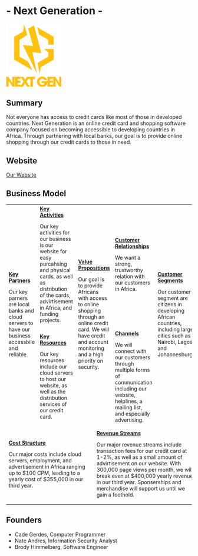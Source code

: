 # - Next Generation -
<img src="/images/Logo.png" width="150">

## Summary
Not everyone has access to credit cards like most of those in developed countries. Next Generation is an online credit card and shopping software company focused on becoming accessible to developing countries in Africa. Through partnering with local banks, our goal is to provide online shopping through our credit cards to those in need.

## Website
[Our Website](/Website.md)

## Business Model
<table>
  <tr>
    <td rowspan="2">
      <b><a href="Key Partners.md">Key Partners</a></b>
      <p> Our key parners are local banks and cloud servers to have our business accessbile and reliable.
      </p>
    </td>
    <td>
      <b><a href="Key Activities.md">Key Activities</a></b>
      <p> Our key activities for our business is our website for easy purcahsing and physical cards, as well as distribution of the cards, advirtisement in Africa, and funding projects.
      </p>
    </td>
    <td rowspan="2" colspan="2">
      <b><a href="Value Propositions.md">Value Propositions</a></b>
      <p> Our goal is to provide Africans with access to online shopping through an online credit card. We will have credit and account monitoring and a high priority on security.
      </p>
    </td>
    <td>
      <b><a href="Customer Relationships.md">Customer Relationships</a></b>
      <p> We want a strong, trustworthy relation with our customers in Africa.
      </p>
    </td>
    <td rowspan="2">
      <b><a href="Customer Segments.md">Customer Segments</a></b>
      <p> Our customer segment are citizens in developing African countries, including large cities such as Nairobi, Lagos, and Johannesburg.
      </p>
    </td>
  </tr>
  <tr>
    <td>
      <b><a href="Key Resources.md">Key Resources</a></b>
      <p> Our key resources include our cloud servers to host our website, as well as the distribution services of our credit card.
      </p>
    </td>
    <td>
      <b><a href="Channels.md">Channels</a></b>
      <p> We will connect with our customers through multiple forms of communication including our website, helplines, a mailing list, and especially advertising.
      </p>
    </td>
  </tr>
  <tr>
    <td colspan="3">
      <b><a href="Financial Plan.md">Cost Structure</a></b>
      <p>
      Our major costs include cloud servers, employment, and advertisement in Africa ranging up to $100 CPM, leading to a yearly cost of $355,000 in our third year.
      </p>
    </td>
    <td colspan="3">
      <b><a href="Financial Plan.md">Revenue Streams</a></b>
      <p> Our major revenue streams include transaction fees for our credit card at 1-2%, as well as a small amount of advirtisement on our website. With 300,000 page views per month, we will break even at $400,000 yearly revenue in our third year. Sponserships and merchandise will support us until we gain a foothold.
      </p>
    </td>
  </tr>
</table>

## Founders
* Cade Gerdes, Computer Programmer
* Nate Andres, Information Security Analyst
* Brody Himmelberg, Software Engineer
